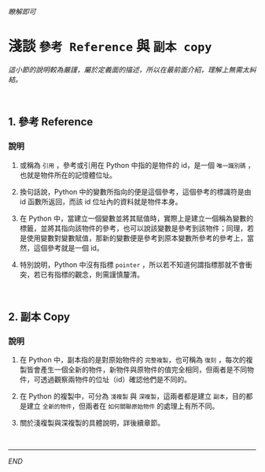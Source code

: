 _瞭解即可_

# 淺談 `參考 Reference` 與 `副本 copy` 

_這小節的說明較為嚴謹，屬於定義面的描述，所以在最前面介紹，理解上無需太糾結。_

<br>

## 1. 參考 Reference

### 說明

1. 或稱為 `引用` ，參考或引用在 Python 中指的是物件的 id，是一個 `唯一識別碼` ，也就是物件所在的記憶體位址。

2. 換句話說，Python 中的變數所指向的便是這個參考，這個參考的標識符是由 id 函數所返回，而該 id 位址內的資料就是物件本身。

3. 在 Python 中，當建立一個變數並將其賦值時，實際上是建立一個稱為變數的標籤，並將其指向該物件的參考，也可以說該變數是參考到該物件；同理，若是使用變數對變數賦值，那新的變數便是參考到原本變數所參考的參考上，當然，這個參考就是一個 id。

4. 特別說明，Python 中沒有指標 `pointer` ，所以若不知道何謂指標那就不會衝突，若已有指標的觀念，則需謹慎釐清。

<br>

## 2. 副本 Copy

### 說明

1. 在 Python 中，副本指的是對原始物件的 `完整複製`，也可稱為 `復刻` ，每次的複製皆會產生一個全新的物件，新物件與原物件的值完全相同，但兩者是不同物件，可透過觀察兩物件的位址（id）確認他們是不同的。

2. 在 Python 的複製中，可分為 `淺複製` 與 `深複製`，這兩者都是建立 `副本`，目的都是建立 `全新的物件`，但兩者在 `如何關聯原始物件` 的處理上有所不同。

3. 關於淺複製與深複製的具體說明，詳後續章節。

<br>

---

_END_
